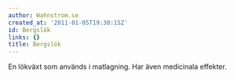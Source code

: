 ```yaml
---
author: Wahnstrom.se
created_at: '2011-01-05T19:30:15Z'
id: Bergslök
links: {}
title: Bergslök
---
```


En lökväxt som används i matlagning. Har även medicinala effekter.